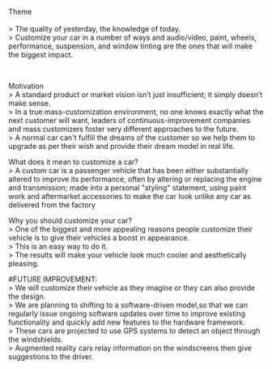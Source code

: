 Theme
<br>    
    > The quality of yesterday, the knowledge of today.<br>
	> Customize your car in a number of ways and audio/video, paint, wheels, performance, suspension, and window tinting are the ones that will make the biggest impact.

<br>

Motivation
<br>
    > A standard product or market vision isn’t just insufficient; it simply doesn’t make sense.<br>
	> In a true mass-customization environment, no one knows exactly what the next customer will want, leaders of continuous-improvement companies and mass customizers foster very different approaches to the future.<br> 
	> A normal car can't fulfill the dreams of the customer so we help them to upgrade as per their wish and provide their dream model in real life.
<br>

What does it mean to customize a car?
<br>
    > A custom car is a passenger vehicle that has been either substantially altered to improve its performance, often by altering or replacing the engine and transmission; made into a personal "styling" statement, using paint work and aftermarket accessories to make the car look unlike any car as delivered from the factory
<br>

Why you should customize your car?
<br>
    > One of the biggest and more appealing reasons people customize their vehicle is to give their vehicles a boost in appearance.<br>
    > This is an easy way to do it.<br>
    > The results will make your vehicle look much cooler and aesthetically pleasing.
<br>

#FUTURE IMPROVEMENT:
<br>
    > We will customize their vehicle as they imagine or they can also provide the design.<br>
	> We are planning to shifting to a software-driven model,so that we can regularly issue ongoing software updates over time to improve existing functionality and quickly add new features to the hardware framework.<br>
	> These cars are projected to use GPS systems to detect an object through the windshields.<br> 
	> Augmented reality cars relay information on the windscreens then give suggestions to the driver.

